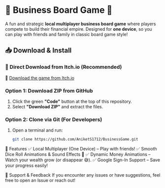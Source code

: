 # 🏢 Business Board Game 🎲  

A fun and strategic **local multiplayer business board game** where players compete to build their financial empire. Designed for **one device**, so you can play with friends and family in classic board game style!  

## 📥 Download & Install  

### **🔗 Direct Download from Itch.io (Recommended)**  
🚀 [Download the game from Itch.io](https://aniket17.itch.io/business-game)  

### **Option 1: Download ZIP from GitHub**  
1. Click the green **"Code"** button at the top of this repository.  
2. Select **"Download ZIP"** and extract the files.

### **Option 2: Clone via Git (For Developers)**  
1. Open a terminal and run:  
   ```bash
   git clone https://github.com/AniketS1712/BusinessGame.git


📌 Features
✅ Local Multiplayer (One Device) – Play with friends!
✅ Smooth Dice Roll Animations & Sound Effects 🎲
✅ Dynamic Money Animations – Watch your wealth grow (or disappear 😅).
✅ Google Sign-In Support – Save your progress easily!

🚀 Support & Feedback
If you encounter any issues or have suggestions, feel free to open an Issue or reach out!
